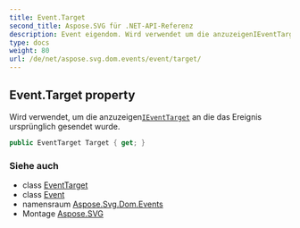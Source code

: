 ```yaml
---
title: Event.Target
second_title: Aspose.SVG für .NET-API-Referenz
description: Event eigendom. Wird verwendet um die anzuzeigenIEventTarget an die das Ereignis ursprünglich gesendet wurde.
type: docs
weight: 80
url: /de/net/aspose.svg.dom.events/event/target/
---
```

## Event.Target property

Wird verwendet, um die anzuzeigen[`IEventTarget`](../../ieventtarget/) an die das Ereignis ursprünglich gesendet wurde.

```csharp
public EventTarget Target { get; }
```

### Siehe auch

* class [EventTarget](../../../aspose.svg.dom/eventtarget/)
* class [Event](../)
* namensraum [Aspose.Svg.Dom.Events](../../event/)
* Montage [Aspose.SVG](../../../)


